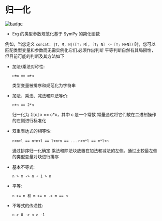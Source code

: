 # 归一化

[![badge](https://img.shields.io/endpoint.svg?url=https%3A%2F%2Fgezf7g7pd5.execute-api.ap-northeast-1.amazonaws.com%2Fdefault%2Fsource_up_to_date%3Fowner%3Derg-lang%26repos%3Derg%26ref%3Dmain%26path%3Ddoc/EN/compiler/type_var_normalization.md%26commit_hash%3Dd15cbbf7b33df0f78a575cff9679d84c36ea3ab1)](https://gezf7g7pd5.execute-api.ap-northeast-1.amazonaws.com/default/source_up_to_date?owner=erg-lang&repos=erg&ref=main&path=doc/EN/compiler/type_var_normalization.md&commit_hash=d15cbbf7b33df0f78a575cff9679d84c36ea3ab1)

* Erg 的类型参数规范化基于 SymPy 的简化函数

例如，当您定义 `concat: |T, M, N|([T; M], [T; N] -> [T; M+N])` 时，您可以匹配类型变量和参数而无需实例化它们.必须作出判断
平等判断自然有其局限性，但目前可能的判断及其方法如下

* 加法/乘法对称性: 

  `n+m == m+n`

  类型变量被排序和规范化为字符串

* 加法、乘法、减法和除法等价: 

  `n+n == 2*n`

  归一化为 Σ[c] x == c*x，其中 c 是一个常数
  常量通过将它们放在二进制操作的左侧进行标准化

* 双重表达式的相等性: 

  `n+m+l == m+n+l == l+m+n == ...`
  `n+m*l == m*l+n`

  通过排序归一化确定
  乘法和除法块放置在加法和减法的左侧。通过比较最左侧的类型变量对块进行排序

* 基本不等式: 

  `n > m -> m + 1 > n`

* 平等: 

  `n >= m 和 m >= n -> m == n`

* 不等式的传递性: 

  `n > 0 -> n > -1`